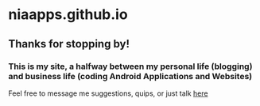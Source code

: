 
# niaapps.github.io
<h2>Thanks for stopping by!</h2>
<h3> This is my site, a halfway between my personal life (blogging) and business life (coding Android Applications and Websites)</h3>
<p>Feel free to message me suggestions, quips, or just talk <a href="https://niaapps.github.io/contact.html">here</a>
</p>

